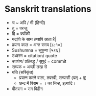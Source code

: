 # Sanskrit translations

- च ~ अपि / भी (हिन्दी)
- तु = परन्तु
- हि = क्योंकी
- यद्यपि के साथ तथापि आता है|
- प्रयाण काल = अन्त समय [८:१०]
- Sushumna = सुषुम्णा [५९६]
- उध्दरण = citation/ quote
- उपार्पण/ प्रतिबद्ध / सुपुर्द = commit
- सम्यक = अच्छी तरह से
- यति (सस्कृिंत)
  - प्रयत्न करने वाला, तपस्वी, सन्यासी (यत् + इ)
  - छन्द में विराम = । का चिन्ह, इत्यादि।
- वीतराग = राग विहीन
  